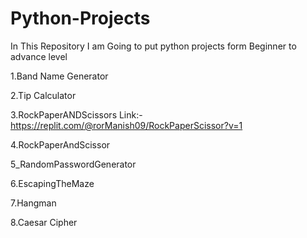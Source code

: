 # Python-Projects
In This Repository I am Going to put python projects form  Beginner to advance level

1.Band Name Generator

2.Tip Calculator

3.RockPaperANDScissors Link:-https://replit.com/@rorManish09/RockPaperScissor?v=1

4.RockPaperAndScissor

5_RandomPasswordGenerator

6.EscapingTheMaze

7.Hangman

8.Caesar Cipher
